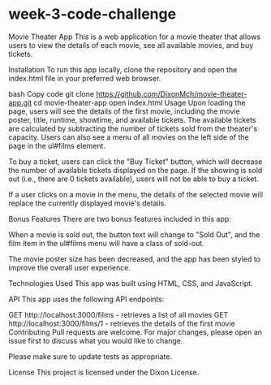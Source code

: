 # week-3-code-challenge
Movie Theater App
This is a web application for a movie theater that allows users to view the details of each movie, see all available movies, and buy tickets.

Installation
To run this app locally, clone the repository and open the index.html file in your preferred web browser.

bash
Copy code
git clone https://github.com/DixonMch/movie-theater-app.git
cd movie-theater-app
open index.html
Usage
Upon loading the page, users will see the details of the first movie, including the movie poster, title, runtime, showtime, and available tickets. The available tickets are calculated by subtracting the number of tickets sold from the theater's capacity. Users can also see a menu of all movies on the left side of the page in the ul#films element.

To buy a ticket, users can click the "Buy Ticket" button, which will decrease the number of available tickets displayed on the page. If the showing is sold out (i.e., there are 0 tickets available), users will not be able to buy a ticket.

If a user clicks on a movie in the menu, the details of the selected movie will replace the currently displayed movie's details.

Bonus Features
There are two bonus features included in this app:

When a movie is sold out, the button text will change to "Sold Out", and the film item in the ul#films menu will have a class of sold-out.

The movie poster size has been decreased, and the app has been styled to improve the overall user experience.

Technologies Used
This app was built using HTML, CSS, and JavaScript. 

API
This app uses the following API endpoints:

GET http://localhost:3000/films - retrieves a list of all movies
GET http://localhost:3000/films/1 - retrieves the details of the first movie
Contributing
Pull requests are welcome. For major changes, please open an issue first to discuss what you would like to change.

Please make sure to update tests as appropriate.

License
This project is licensed under the Dixon License.